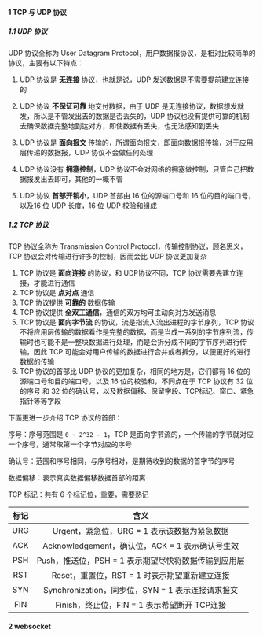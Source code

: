 #### 1 TCP 与 UDP 协议

##### 1.1 UDP 协议

UDP 协议全称为 User Datagram Protocol，用户数据报协议，是相对比较简单的协议，主要有以下特点：

1. UDP 协议是 **无连接** 协议，也就是说，UDP 发送数据是不需要提前建立连接的

2. UDP 协议 **不保证可靠** 地交付数据，由于 UDP 是无连接协议，数据想发就发，所以是不管发出去的数据是否丢失的，UDP 协议也没有提供可靠的机制去确保数据完整地到达对方，即使数据有丢失，也无法感知到丢失
3. UDP 协议是 **面向报文** 传输的，所谓面向报文，即面向数据报传输，对于应用层传递的数据报，UDP 协议不会做任何处理
4. UDP 协议没有 **拥塞控制**，UDP 协议不会对网络的拥塞做控制，只管自己把数据报发出去即可，其他的一概不管
5. UDP 协议 **首部开销小**，UDP 首部由 16 位的源端口号和 16 位的目的端口号，以及16 位 UDP 长度，16 位 UDP 校验和组成

##### 1.2 TCP 协议

TCP 协议全称为 Transmission Control Protocol，传输控制协议，顾名思义，TCP 协议会对传输进行许多的控制，因而会比 UDP 协议更加复杂

1. TCP 协议是 **面向连接** 的协议，和 UDP协议不同，TCP 协议需要先建立连接，才能进行通信
2. TCP 协议是 **点对点** 通信
3. TCP 协议提供 **可靠的** 数据传输
4. TCP 协议提供 **全双工通信**，通信的双方均可主动向对方发送消息
5. TCP 协议是 **面向字节流** 的协议，流是指流入流出进程的字节序列，TCP 协议不将应用层传输的数据看作是完整的数据，而是当成一系列的字节序列流，传输时也可能不是一整块数据进行处理，而是会拆分成不同的字节序列进行传输，因此 TCP 可能会对用户传输的数据进行合并或者拆分，以便更好的进行数据的传输
6. TCP 协议的首部比 UDP 协议的更加复杂，相同的地方是，它们都有 16 位的源端口号和目的端口号，以及 16 位的校验和，不同点在于 TCP 协议有 32 位的序号 和 32 位的确认号，以及数据偏移、保留字段、TCP标记、窗口、紧急指针等等字段

下面更进一步介绍 TCP 协议的首部：

序号：序号范围是 `0 ~ 2^32 - 1`，TCP 是面向字节流的，一个传输的字节就对应一个序号，通常取第一个字节对应的序号

确认号：范围和序号相同，与序号相对，是期待收到的数据的首字节的序号

数据偏移：表示真实数据偏移数据首部的距离

TCP 标记：共有 6 个标记位，重要，需要熟记

| 标记 |                         含义                         |
| :--: | :--------------------------------------------------: |
| URG  |     Urgent，紧急位，URG = 1 表示该数据为紧急数据     |
| ACK  |   Acknowledgement，确认位，ACK = 1 表示确认号生效    |
| PSH  | Push，推送位，PSH = 1 表示期望尽快将数据传输到应用层 |
| RST  |    Reset，重置位，RST = 1 时表示期望重新建立连接     |
| SYN  |  Synchronization，同步位，SYN = 1 表示连接请求报文   |
| FIN  |     Finish，终止位，FIN = 1 表示希望断开 TCP连接     |

#### 2 websocket

